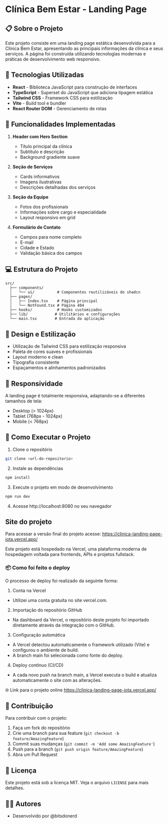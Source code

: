 # Clínica Bem Estar - Landing Page

## 📋 Sobre o Projeto

Este projeto consiste em uma landing page estática desenvolvida para a Clínica Bem Estar, apresentando as principais informações da clínica e seus serviços. A página foi construída utilizando tecnologias modernas e práticas de desenvolvimento web responsivo.

## 🚀 Tecnologias Utilizadas

- **React** - Biblioteca JavaScript para construção de interfaces
- **TypeScript** - Superset do JavaScript que adiciona tipagem estática
- **Tailwind CSS** - Framework CSS para estilização
- **Vite** - Build tool e bundler
- **React Router DOM** - Gerenciamento de rotas

## 🎯 Funcionalidades Implementadas

1. **Header com Hero Section**

   - Título principal da clínica
   - Subtítulo e descrição
   - Background gradiente suave

2. **Seção de Serviços**

   - Cards informativos
   - Imagens ilustrativas
   - Descrições detalhadas dos serviços

3. **Seção da Equipe**

   - Fotos dos profissionais
   - Informações sobre cargo e especialidade
   - Layout responsivo em grid

4. **Formulário de Contato**
   - Campos para nome completo
   - E-mail
   - Cidade e Estado
   - Validação básica dos campos

## 💻 Estrutura do Projeto

```
src/
  ├── components/
  │   └── ui/          # Componentes reutilizáveis do shadcn
  ├── pages/
  │   ├── Index.tsx    # Página principal
  │   └── NotFound.tsx # Página 404
  ├── hooks/           # Hooks customizados
  ├── lib/            # Utilitários e configurações
  └── main.tsx        # Entrada da aplicação
```

## 🎨 Design e Estilização

- Utilização de Tailwind CSS para estilização responsiva
- Paleta de cores suaves e profissionais
- Layout moderno e clean
- Tipografia consistente
- Espaçamentos e alinhamentos padronizados

## 📱 Responsividade

A landing page é totalmente responsiva, adaptando-se a diferentes tamanhos de tela:

- Desktop (> 1024px)
- Tablet (768px - 1024px)
- Mobile (< 768px)

## 🔧 Como Executar o Projeto

1. Clone o repositório

```bash
git clone <url-do-repositorio>
```

2. Instale as dependências

```bash
npm install
```

3. Execute o projeto em modo de desenvolvimento

```bash
npm run dev
```

4. Acesse http://localhost:8080 no seu navegador

## Site do projeto

Para acessar a versão final do projeto acesse: https://clinica-landing-page-iota.vercel.app/

Este projeto está hospedado na Vercel, uma plataforma moderna de hospedagem voltada para frontends, APIs e projetos fullstack.

### 📦 Como foi feito o deploy

O processo de deploy foi realizado da seguinte forma:

1. Conta na Vercel

- Utilizei uma conta gratuita no site vercel.com.

2. Importação do repositório GitHub

- Na dashboard da Vercel, o repositório deste projeto foi importado diretamente através da integração com o GitHub.

3. Configuração automática

- A Vercel detectou automaticamente o framework utilizado (Vite) e configurou o ambiente de build.
- A branch main foi selecionada como fonte do deploy.

4. Deploy contínuo (CI/CD)

- A cada novo push na branch main, a Vercel executa o build e atualiza automaticamente o site com as alterações.

🌐 Link para o projeto online
https://clinica-landing-page-iota.vercel.app/

## 🤝 Contribuição

Para contribuir com o projeto:

1. Faça um fork do repositório
2. Crie uma branch para sua feature (`git checkout -b feature/AmazingFeature`)
3. Commit suas mudanças (`git commit -m 'Add some AmazingFeature'`)
4. Push para a branch (`git push origin feature/AmazingFeature`)
5. Abra um Pull Request

## 📄 Licença

Este projeto está sob a licença MIT. Veja o arquivo `LICENSE` para mais detalhes.

## 👩‍💻 Autores

- Desenvolvido por @bitsdonerd
